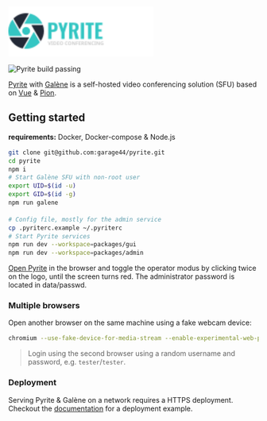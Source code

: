 <img height="100" src="./media/logo-text.svg">

![Pyrite build passing](https://github.com/garage44/pyrite/actions/workflows/test.yml/badge.svg)

[Pyrite](https://pyrite.video) with [Galène](https://github.com/jech/galene) is a self-hosted
video conferencing solution (SFU) based on [Vue](https://v3.vuejs.org/) & [Pion](https://github.com/pion/webrtc).

## Getting started

**requirements:** Docker, Docker-compose & Node.js

  ```bash
  git clone git@github.com:garage44/pyrite.git
  cd pyrite
  npm i
  # Start Galène SFU with non-root user
  export UID=$(id -u)
  export GID=$(id -g)
  npm run galene

  # Config file, mostly for the admin service
  cp .pyriterc.example ~/.pyriterc
  # Start Pyrite services
  npm run dev --workspace=packages/gui
  npm run dev --workspace=packages/admin
  ```

[Open Pyrite](http://localhost:3000) in the browser and toggle
the operator modus by clicking twice on the logo, until the screen
turns red. The administrator password is located in data/passwd.

### Multiple browsers

Open another browser on the same machine using a fake webcam device:

```bash
chromium --use-fake-device-for-media-stream --enable-experimental-web-platform-features --user-data-dir=/tmp/.chromium-tmp http://localhost:3000
```

> Login using the second browser using a random username and password, e.g. `tester`/`tester`.

### Deployment

Serving Pyrite & Galène on a network requires a HTTPS deployment. Checkout the [documentation](./docs/index.md)
for a deployment example.
